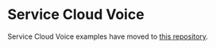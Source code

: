 # Service Cloud Voice

Service Cloud Voice examples have moved to [this repository](https://github.com/service-cloud-voice/examples-from-doc).
